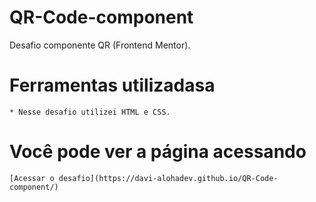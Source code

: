 # QR-Code-component
 Desafio componente QR (Frontend Mentor).

 # Ferramentas utilizadasa
    * Nesse desafio utilizei HTML e CSS.

# Você pode ver a página acessando
    [Acessar o desafio](https://davi-alohadev.github.io/QR-Code-component/)
